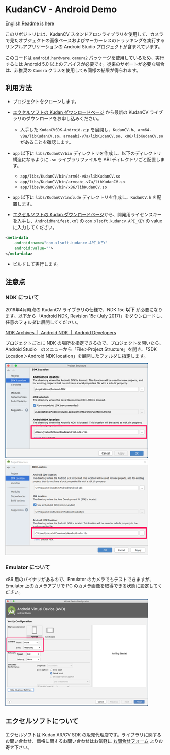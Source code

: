 # KudanCV - Android Demo

[English Readme is here](./README_en.md)

このリポジトリには、KudanCV スタンドアロンライブラリを使用して、カメラで見たオブジェクトの画像ベースおよびマーカーレスのトラッキングを実行するサンプルアプリケーションの Android Studio プロジェクトが含まれています。

このコードは `android.hardware.camera2` パッケージを使用しているため、実行するには Android 5.0 以上のデバイスが必要です。従来のサポートが必要な場合は、非推奨の `Camera` クラスを使用しても同様の結果が得られます。


## 利用方法

- プロジェクトをクローンします。

- [エクセルソフトの Kudan ダウンロードページ](https://www.xlsoft.com/jp/products/kudan/download.html?utm_source=external&utm_medium=github&utm_campaign=xlsoft_KudanCV-Android-Demo) から最新の KudanCV ライブラリのダウンロードをお申し込みください。
  - 入手した `KudanCVSDK-Android.zip` を展開し、`KudanCV.h`、`arm64-v8a/libKudanCV.so`、`armeabi-v7a/libKudanCV.so`、`x86/libKudanCV.so` があることを確認します。

- `app` 以下に `libs/KudanCV/bin` ディレクトリを作成し、以下のディレクトリ構造になるように `.so` ライブラリファイルを ABI ディレクトリごと配置します。
  - `app/libs/KudanCV/bin/arm64-v8a/libKudanCV.so`
  - `app/libs/KudanCV/bin/armeabi-v7a/libKudanCV.so`
  - `app/libs/KudanCV/bin/x86/libKudanCV.so`

- `app` 以下に `libs/KudanCV/include` ディレクトリを作成し、`KudanCV.h` を配置します。

- [エクセルソフトの Kudan ダウンロードページ](https://www.xlsoft.com/jp/products/kudan/download.html?utm_source=external&utm_medium=github&utm_campaign=xlsoft_KudanCV-Android-Demo)から、開発用ライセンスキーを入手し、`AndroidManifest.xml` の `com.xlsoft.kudancv.API_KEY` の value に入力してください。

```xml
<meta-data
    android:name="com.xlsoft.kudancv.API_KEY"
    android:value="">
</meta-data>
```

- ビルドして実行します。


## 注意点

### NDK について

2019年4月時点の KudanCV ライブラリの仕様で、NDK 15c **以下** が必要になります。以下から「Android NDK, Revision 15c (July 2017)」をダウンロードし、任意のフォルダに展開してください。

[NDK Archives  \|  Android NDK  \|  Android Developers](https://developer.android.com/ndk/downloads/older_releases)

プロジェクトごとに NDK の場所を指定できるので、プロジェクトを開いたら、Android Studio　のメニューから「File＞Project Structure」を開き、「SDK Location＞Android NDK location」を展開したフォルダに指定します。

<img src="./ndk_location_mac.png" width="450" />

<img src="./ndk_location_win.png" width="450" />

### Emulator について

x86 用のバイナリがあるので、Emulator のカメラでもテストできますが、Emulator 上のカメラアプリで PC のカメラ画像を取得できる状態に設定してください。

<img src="./emulator_mac.png" width="450" />



## エクセルソフトについて

エクセルソフトは Kudan AR/CV SDK の販売代理店です。ライブラリに関するお問い合わせ、価格に関するお問い合わせはお気軽に [お問合せフォーム](https://www.xlsoft.com/jp/services/xlsoft_form.html?option2=Kudan&utm_source=external&utm_medium=github&utm_campaign=xlsoft_KudanCV-Android-Demo) よりお寄せ下さい。

